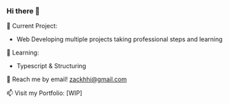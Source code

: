 ### Hi there 👋

🔭 Current Project:
- Web Developing multiple projects taking professional steps and learning

🌱 Learning:
- Typescript & Structuring

💬 Reach me by email! zackhhi@gmail.com

📫 Visit my Portfolio: [WIP]
